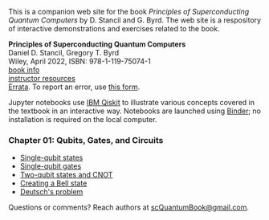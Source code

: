 This is a companion web site for the book *Principles of Superconducting Quantum Computers* by D. Stancil and G. Byrd. The web site is a respository of interactive demonstrations and exercises related to the book.

**Principles of Superconducting Quantum Computers**  
Daniel D. Stancil, Gregory T. Byrd  
Wiley, April 2022, ISBN: 978-1-119-75074-1  
[book info](https://www.wiley.com/en-us/Principles+of+Superconducting+Quantum+Computers-p-9781119750741)  
[instructor resources](https://bcs.wiley.com/he-bcs/Books?action=index&itemId=1119750725&bcsId=12203)  
[Errata](./errata.pdf).  To report an error, use [this form](https://forms.gle/sp3XAece5w9NM3mN7).

Jupyter notebooks use [IBM Qiskit](https://qiskit.org) to illustrate various concepts covered in the textbook in an interactive way. Notebooks are launched using [Binder](https://mybinder.readthedocs.io/en/latest/about/index.html); no installation is required on the local computer.

### Chapter 01: Qubits, Gates, and Circuits
- [Single-qubit states](https://mybinder.org/v2/gh/scQuantumBook/qiskit-notebooks/HEAD?filepath=states_1q.ipynb)
- [Single-qubit gates](https://mybinder.org/v2/gh/scQuantumBook/qiskit-notebooks/HEAD?labpath=gates_1q.ipynb)  
- [Two-qubit states and CNOT](https://mybinder.org/v2/gh/scQuantumBook/qiskit-notebooks/HEAD?labpath=states_2q.ipynb)  
- [Creating a Bell state](https://mybinder.org/v2/gh/scQuantumBook/qiskit-notebooks/HEAD?labpath=Bell.ipynb)
- [Deutsch's problem](https://mybinder.org/v2/gh/scQuantumBook/qiskit-notebooks/HEAD?labpath=deutsch.ipynb)

Questions or comments? Reach authors at [scQuantumBook@gmail.com](mailto:scQuantumBook@gmail.com).
